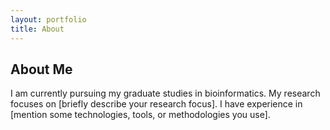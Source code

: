 ```yaml
---
layout: portfolio
title: About
---
```


## About Me

I am currently pursuing my graduate studies in bioinformatics. My research focuses on [briefly describe your research focus]. I have experience in [mention some technologies, tools, or methodologies you use].

